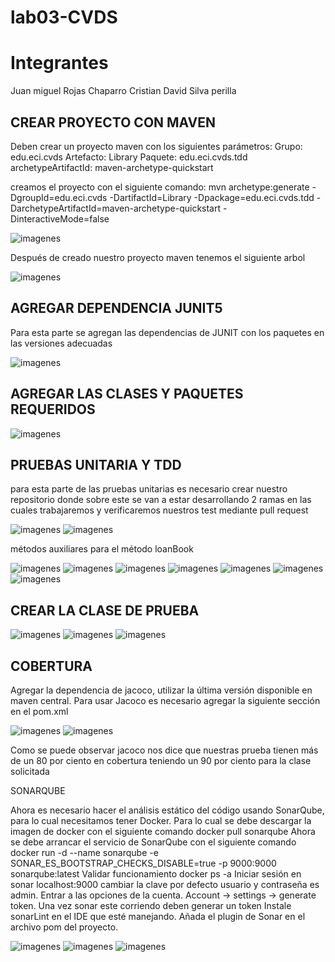 # lab03-CVDS
# Integrantes 
  Juan miguel Rojas Chaparro 
  Cristian David Silva perilla

## CREAR PROYECTO CON MAVEN

Deben crear un proyecto maven con los siguientes parámetros:
Grupo: edu.eci.cvds 
Artefacto: Library 
Paquete: edu.eci.cvds.tdd 
archetypeArtifactId: maven-archetype-quickstart

creamos el proyecto con el siguiente comando:
mvn archetype:generate -DgroupId=edu.eci.cvds -DartifactId=Library -Dpackage=edu.eci.cvds.tdd -DarchetypeArtifactId=maven-archetype-quickstart -DinteractiveMode=false

![imagenes](imagenes/1.png)

Después de creado nuestro proyecto maven tenemos el siguiente arbol

![imagenes](imagenes/2.png)

## AGREGAR DEPENDENCIA JUNIT5
Para esta parte se agregan las dependencias de JUNIT con los paquetes en las versiones adecuadas

![imagenes](imagenes/3.png)

## AGREGAR LAS CLASES Y PAQUETES REQUERIDOS 

![imagenes](imagenes/4.png)

## PRUEBAS UNITARIA Y TDD

para esta parte de las pruebas unitarias es necesario crear nuestro repositorio donde sobre este se van a estar desarrollando 2 ramas en las cuales trabajaremos y verificaremos nuestros test mediante pull request 

![imagenes](imagenes/5.png)
![imagenes](imagenes/6.png)

métodos auxiliares para el método loanBook

![imagenes](imagenes/7.png)
![imagenes](imagenes/8.png)
![imagenes](imagenes/9.png)
![imagenes](imagenes/10.png)
![imagenes](imagenes/11.png)
![imagenes](imagenes/12.png)
![imagenes](imagenes/13.png)


## CREAR LA CLASE DE PRUEBA 

![imagenes](imagenes/14.png)
![imagenes](imagenes/15.png)
![imagenes](imagenes/16.png)

## COBERTURA

Agregar la dependencia de jacoco, utilizar la última versión disponible en maven central.
Para usar Jacoco es necesario agregar la siguiente sección en el pom.xml

![imagenes](imagenes/17.png)
![imagenes](imagenes/18.png)

Como se puede observar jacoco nos dice que nuestras prueba tienen más de un 80 por ciento en cobertura teniendo un 90 por ciento para la clase solicitada

SONARQUBE

Ahora es necesario hacer el análisis estático del código usando SonarQube, para lo cual necesitamos tener Docker.
Para lo cual se debe descargar la imagen de docker con el siguiente comando docker pull sonarqube
Ahora se debe arrancar el servicio de SonarQube con el siguiente comando docker run -d --name sonarqube -e SONAR_ES_BOOTSTRAP_CHECKS_DISABLE=true -p 9000:9000 sonarqube:latest
Validar funcionamiento docker ps -a
Iniciar sesión en sonar localhost:9000 cambiar la clave por defecto usuario y contraseña es admin.
Entrar a las opciones de la cuenta.
Account -> settings -> generate token.
Una vez sonar este corriendo deben generar un token
Instale sonarLint en el IDE que esté manejando.
Añada el plugin de Sonar en el archivo pom del proyecto.

![imagenes](imagenes/19.png)
![imagenes](imagenes/20.png)
![imagenes](imagenes/21.png)
